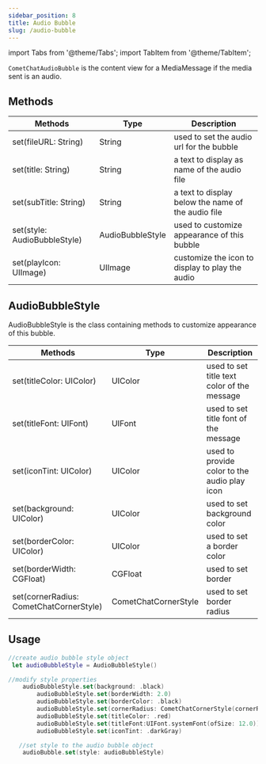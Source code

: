 ```yaml
---
sidebar_position: 8
title: Audio Bubble
slug: /audio-bubble
---
```


import Tabs from '@theme/Tabs';
import TabItem from '@theme/TabItem';

`CometChatAudioBubble` is the content view for a MediaMessage if the media sent is an audio.

## Methods

| Methods                      | Type             | Description                                        |
| ---------------------------- | ---------------- | -------------------------------------------------- |
| set(fileURL: String)         | String           | used to set the audio url for the bubble           |
| set(title: String)           | String           | a text to display as name of the audio file        |
| set(subTitle: String)        | String           | a text to display below the name of the audio file |
| set(style: AudioBubbleStyle) | AudioBubbleStyle | used to customize appearance of this bubble        |
| set(playIcon: UIImage)       | UIImage          | customize the icon to display to play the audio    |

## AudioBubbleStyle

AudioBubbleStyle is the class containing methods to customize appearance of this bubble.

| Methods                                 | Type                 | Description                                  |
| --------------------------------------- | -------------------- | -------------------------------------------- |
| set(titleColor: UIColor)                | UIColor              | used to set title text color of the message  |
| set(titleFont: UIFont)                  | UIFont               | used to set title font of the message        |
| set(iconTint: UIColor)                  | UIColor              | used to provide color to the audio play icon |
| set(background: UIColor)                | UIColor              | used to set background color                 |
| set(borderColor: UIColor)               | UIColor              | used to set a border color                   |
| set(borderWidth: CGFloat)               | CGFloat              | used to set border                           |
| set(cornerRadius: CometChatCornerStyle) | CometChatCornerStyle | used to set border radius                    |

## Usage

<Tabs>
<TabItem value="Swift" label="Swift">

```swift
//create audio bubble style object
 let audioBubbleStyle = AudioBubbleStyle()

//modify style properties
    audioBubbleStyle.set(background: .black)
        audioBubbleStyle.set(borderWidth: 2.0)
        audioBubbleStyle.set(borderColor: .black)
        audioBubbleStyle.set(cornerRadius: CometChatCornerStyle(cornerRadius: 5.0))
        audioBubbleStyle.set(titleColor: .red)
        audioBubbleStyle.set(titleFont:UIFont.systemFont(ofSize: 12.0))
        audioBubbleStyle.set(iconTint: .darkGray)

   //set style to the audio bubble object
    audioBubble.set(style: audioBubbleStyle)
```

</TabItem>
</Tabs>
